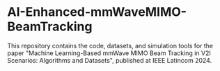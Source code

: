 # AI-Enhanced-mmWaveMIMO-BeamTracking
This repository contains the code, datasets, and simulation tools for the paper "Machine Learning-Based mmWave MIMO Beam Tracking in V2I Scenarios: Algorithms and Datasets", published at IEEE Latincom 2024.
